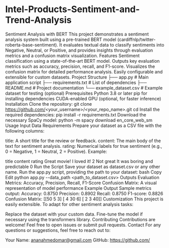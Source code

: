 # Intel-Products-Sentiment-and-Trend-Analysis
Sentiment Analysis with BERT
This project demonstrates a sentiment analysis system built using a pre-trained BERT model (cardiffnlp/twitter-roberta-base-sentiment). It evaluates textual data to classify sentiments into Negative, Neutral, or Positive, and provides insights through evaluation metrics and a confusion matrix visualization.
Features
Sentiment classification using a state-of-the-art BERT model.
Outputs key evaluation metrics such as accuracy, precision, recall, and F1-score.
Visualizes the confusion matrix for detailed performance analysis.
Easily configurable and extensible for custom datasets.
Project Structure
├── app.py               # Main application script
├── requirements.txt      # List of dependencies
├── README.md             # Project documentation
└── example_dataset.csv   # Example dataset for testing (optional)
Prerequisites
Python 3.8 or later
pip for installing dependencies
CUDA-enabled GPU (optional, for faster inference)
Installation
Clone the repository:
git clone https://github.com/<your_username>/<your_repo_name>.git
cd <ntel-Products-Sentiment-and-Trend-Analysis>
Install the required dependencies:
pip install -r requirements.txt
Download the necessary SpaCy model:
python -m spacy download en_core_web_sm
Usage
Input Data Requirements
Prepare your dataset as a CSV file with the following columns:

title: A short title for the review or feedback.
content: The main body of the text for sentiment analysis.
rating: Numerical labels for true sentiment (e.g., 0 = Negative, 1 = Neutral, 2 = Positive).
Example:

title	content	rating
Great movie!	I loved it!	2
Not great	It was boring and predictable	0
Run the Script
Save your dataset as dataset.csv or any other name.
Run the app.py script, providing the path to your dataset:
bash
Copy
Edit
python app.py --data_path <path_to_dataset.csv>
Outputs
Evaluation Metrics: Accuracy, Precision, Recall, F1-Score
Confusion Matrix: A visual representation of model performance
Example Output
Sample metrics output:
Accuracy: 0.8750
Precision: 0.8902
Recall: 0.8750
F1-score: 0.8826
Confusion Matrix:
[[50  5  3]
 [ 4 30  6]
 [ 2  3 40]]
Customization
This project is easily extensible. To adapt for other sentiment analysis tasks:

Replace the dataset with your custom data.
Fine-tune the model if necessary using the transformers library.
Contributing
Contributions are welcome! Feel free to open issues or submit pull requests.
Contact
For any questions or suggestions, feel free to reach out to:

Your Name: ananahmedomar@gmail.com
GitHub: https://github.com/<Anan651>
